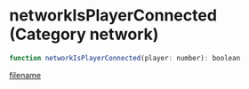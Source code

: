 # networkIsPlayerConnected (Category network)

```js
function networkIsPlayerConnected(player: number): boolean
```

[filename](networkIsPlayerConnected_m.md ':include')